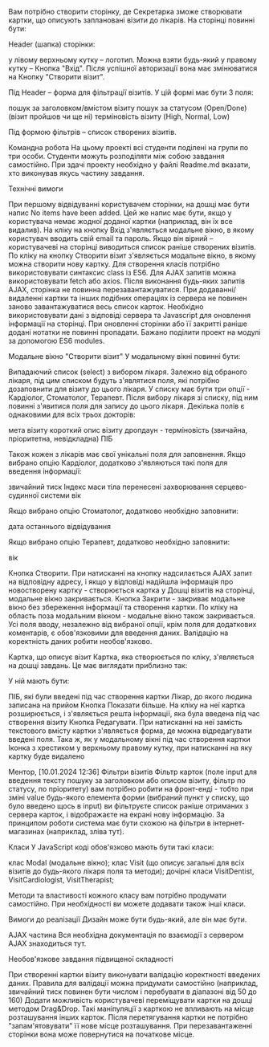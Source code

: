 Вам потрібно створити сторінку, де Секретарка зможе створювати картки, що описують заплановані візити до лікарів.
На сторінці повинні бути:

Header (шапка) сторінки:

у лівому верхньому кутку – логотип. Можна взяти будь-який
у правому кутку – Кнопка "Вхід". Після успішної авторизації вона має змінюватися на Кнопку "Створити візит".

Під Header – форма для фільтрації візитів. У цій формі має бути 3 поля:

пошук за заголовком/вмістом візиту
пошук за статусом (Open/Done) (візит пройшов чи ще ні)
терміновість візиту (High, Normal, Low)

Під формою фільтрів – список створених візитів.

Командна робота
На цьому проекті всі студенти поділені на групи по три особи. Студенти можуть розподіляти між собою завдання самостійно. При здачі проекту необхідно у файлі Readme.md вказати, хто виконував якусь частину завдання.

Технічні вимоги

При першому відвідуванні користувачем сторінки, на дошці має бути напис No items have been added. Цей же напис має бути, якщо у користувача немає жодної доданої картки (наприклад, він їх все видалив).
На кліку на кнопку Вхід з'являється модальне вікно, в якому користувач вводить свій email та пароль. Якщо він вірний – користувачеві на сторінці виводиться список раніше створених візитів.
По кліку на кнопку Створити візит з'являється модальне вікно, в якому можна створити нову картку.
Для створення класів потрібно використовувати синтаксис class із ES6.
Для AJAX запитів можна використовувати fetch або axios.
Після виконання будь-яких запитів AJAX, сторінка не повинна перезавантажуватися. При додаванні/видаленні картки та інших подібних операціях із сервера не повинен заново завантажуватися весь список карток. Необхідно використовувати дані з відповіді сервера та Javascript для оновлення інформації на сторінці.
При оновленні сторінки або її закритті раніше додані нотатки не повинні пропадати.
Бажано поділити проект на модулі за допомогою ES6 modules.

Модальне вікно "Створити візит"
У модальному вікні повинні бути:

Випадаючий список (select) з вибором лікаря. Залежно від обраного лікаря, під цим списком будуть з'являтися поля, які потрібно дозаповнити для візиту до цього лікаря.
У списку має бути три опції - Кардіолог, Стоматолог, Терапевт.
Після вибору лікаря зі списку, під ним повинні з'явитися поля для запису до цього лікаря. Декілька полів є однаковими для всіх трьох докторів:

мета візиту
короткий опис візиту
дропдаун - терміновість (звичайна, пріоритетна, невідкладна)
ПІБ

Також кожен з лікарів має свої унікальні поля для заповнення. Якщо вибрано опцію Кардіолог, додатково з'являються такі поля для введення інформації:

звичайний тиск
Індекс маси тіла
перенесені захворювання серцево-судинної системи
вік

Якщо вибрано опцію Стоматолог, додатково необхідно заповнити:

дата останнього відвідування

Якщо вибрано опцію Терапевт, додатково необхідно заповнити:

вік

Кнопка Створити. При натисканні на кнопку надсилається AJAX запит на відповідну адресу, і якщо у відповіді надійшла інформація про новостворену картку - створюється картка у Дошці візитів на сторінці, модальне вікно закривається.
Кнопка Закрити - закриває модальне вікно без збереження інформації та створення картки. По кліку на область поза модальним вікном - модальне вікно також закривається.
Усі поля вводу, незалежно від вибраної опції, крім поля для додаткових коментарів, є обов'язковими для введення даних. Валідацію на коректність даних робити необов'язково.

Картка, що описує візит
Картка, яка створюється по кліку, з'являється на дошці завдань. Це має виглядати приблизно так:

У ній мають бути:

ПІБ, які були введені під час створення картки
Лікар, до якого людина записана на прийом
Кнопка Показати більше. На кліку на неї картка розширюється, і з'являється решта інформації, яка була введена під час створення візиту
Кнопка Редагувати. При натисканні на неї замість текстового вмісту картки з'являється форма, де можна відредагувати введені поля. Така ж, як у модальному вікні під час створення картки
Іконка з хрестиком у верхньому правому кутку, при натисканні на яку картку буде видалено

Ментор, [10.01.2024 12:36]
Фільтри візитів
Фільтр карток (поле input для введення тексту пошуку за заголовком або описом візиту, фільтр по статусу, по пріоритету) вам потрібно робити на фронт-енді - тобто при зміні value будь-якого елемента форми (вибраний пункт у списку, що було введено щось в input) ви фільтруєте список раніше отриманих з сервера карток, і відображаєте на екрані нову інформацію.
За принципом роботи система має бути схожою на фільтри в інтернет-магазинах (наприклад, зліва тут).

Класи
У JavaScript коді обов'язково мають бути такі класи:

клас Modal (модальне вікно);
клас Visit (що описує загальні для всіх візитів до будь-якого лікаря поля та методи);
дочірні класи VisitDentist, VisitCardiologist, VisitTherapist;

Методи та властивості кожного класу вам потрібно продумати самостійно. При необхідності ви можете додавати також інші класи.

Вимоги до реалізації
Дизайн може бути будь-який, але він має бути.

AJAX частина
Вся необхідна документація по взаємодії з сервером AJAX знаходиться тут.

Необов'язкове завдання підвищеної складності

При створенні картки візиту виконувати валідацію коректності введених даних. Правила для валідації можна придумати самостійно (наприклад, звичайний тиск повинен бути числом і перебувати в діапазоні від 50 до 160)
Додати можливість користувачеві переміщувати картки на дошці методом Drag&Drop. Такі маніпуляції з карткою не впливають на місце розташування інших карток. Після перетягування картки не потрібно "запам'ятовувати" її нове місце розташування. При перезавантаженні сторінки вона може повернутися на початкове місце.
